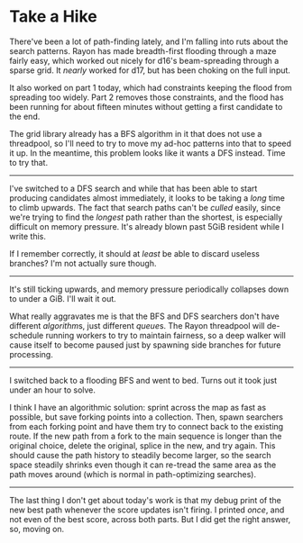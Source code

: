 # Take a Hike

There've been a lot of path-finding lately, and I'm falling into ruts about the
search patterns. Rayon has made breadth-first flooding through a maze fairly
easy, which worked out nicely for d16's beam-spreading through a sparse grid. It
*nearly* worked for d17, but has been choking on the full input.

It also worked on part 1 today, which had constraints keeping the flood from
spreading too widely. Part 2 removes those constraints, and the flood has been
running for about fifteen minutes without getting a first candidate to the end.

The grid library already has a BFS algorithm in it that does not use a
threadpool, so I'll need to try to move my ad-hoc patterns into that to speed it
up. In the meantime, this problem looks like it wants a DFS instead. Time to try
that.

----

I've switched to a DFS search and while that has been able to start producing
candidates almost immediately, it looks to be taking a *long* time to climb
upwards. The fact that search paths can't be *culled* easily, since we're trying
to find the *longest* path rather than the shortest, is especially difficult on
memory pressure. It's already blown past 5GiB resident while I write this.

If I remember correctly, it should at *least* be able to discard useless
branches? I'm not actually sure though.

----

It's still ticking upwards, and memory pressure periodically collapses down to
under a GiB. I'll wait it out.

What really aggravates me is that the BFS and DFS searchers don't have different
*algorithm*s, just different *queue*s. The Rayon threadpool will de-schedule
running workers to try to maintain fairness, so a deep walker will cause itself
to become paused just by spawning side branches for future processing.

----

I switched back to a flooding BFS and went to bed. Turns out it took just under
an hour to solve.

I think I have an algorithmic solution: sprint across the map as fast as
possible, but save forking points into a collection. Then, spawn searchers from
each forking point and have them try to connect back to the existing route. If
the new path from a fork to the main sequence is longer than the original
choice, delete the original, splice in the new, and try again. This should
cause the path history to steadily become larger, so the search space steadily
shrinks even though it can re-tread the same area as the path moves around
(which is normal in path-optimizing searches).

----

The last thing I don't get about today's work is that my debug print of the
new best path whenever the score updates isn't firing. I printed *once*, and
not even of the best score, across both parts. But I did get the right answer,
so, moving on.
